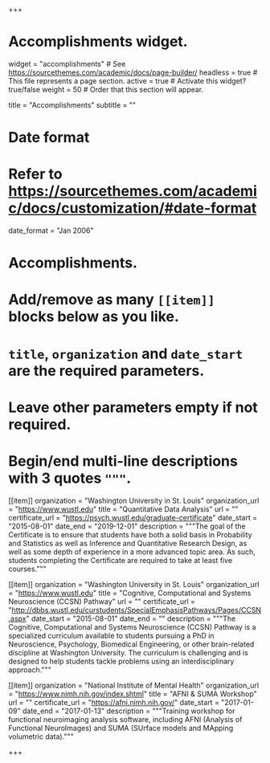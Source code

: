 +++
# Accomplishments widget.
widget = "accomplishments"  # See https://sourcethemes.com/academic/docs/page-builder/
headless = true  # This file represents a page section.
active = true  # Activate this widget? true/false
weight = 50  # Order that this section will appear.

title = "Accomplish&shy;ments"
subtitle = ""

# Date format
#   Refer to https://sourcethemes.com/academic/docs/customization/#date-format
date_format = "Jan 2006"

# Accomplishments.
#   Add/remove as many `[[item]]` blocks below as you like.
#   `title`, `organization` and `date_start` are the required parameters.
#   Leave other parameters empty if not required.
#   Begin/end multi-line descriptions with 3 quotes `"""`.

[[item]]
  organization = "Washington University in St. Louis"
  organization_url = "https://www.wustl.edu"
  title = "Quantitative Data Analysis"
  url = ""
  certificate_url = "https://psych.wustl.edu/graduate-certificate"
  date_start = "2015-08-01"
  date_end = "2019-12-01"
  description = """The goal of the Certificate is to ensure that students have both a solid basis in Probability and Statistics as well as Inference and Quantitative Research Design, as well as some depth of experience in a more advanced topic area. As such, students completing the Certificate are required to take at least five courses."""
  
[[item]]
  organization = "Washington University in St. Louis"
  organization_url = "https://www.wustl.edu"
  title = "Cognitive, Computational and Systems Neuroscience (CCSN) Pathway"
  url = ""
  certificate_url = "http://dbbs.wustl.edu/curstudents/SpecialEmphasisPathways/Pages/CCSN.aspx"
  date_start = "2015-08-01"
  date_end = ""
  description = """The Cognitive, Computational and Systems Neuroscience (CCSN) Pathway is a specialized curriculum available to students pursuing a PhD in Neuroscience, Psychology, Biomedical Engineering, or other brain-related discipline at Washington University. The curriculum is challenging and is designed to help students tackle problems using an interdisciplinary approach."""
  
[[item]]
  organization = "National Institute of Mental Health"
  organization_url = "https://www.nimh.nih.gov/index.shtml"
  title = "AFNI & SUMA Workshop"
  url = ""
  certificate_url = "https://afni.nimh.nih.gov/"
  date_start = "2017-01-09"
  date_end = "2017-01-13"
  description = """Training workshop for functional neuroimaging analysis software, including AFNI (Analysis of Functional NeuroImages) and SUMA (SUrface models and MApping volumetric data)."""

+++
